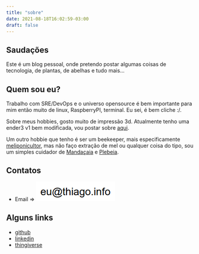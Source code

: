```yaml
---
title: "sobre"
date: 2021-08-18T16:02:59-03:00
draft: false
---
```


## Saudações

Este é um blog pessoal, onde pretendo postar algumas coisas de
 tecnologia, de plantas, de abelhas e tudo mais...

## Quem sou eu?

Trabalho com SRE/DevOps e o universo opensource é bem importante para mim
então muito de linux, RaspberryPI, terminal. Eu sei, é bem cliche :/.

Sobre meus hobbies, gosto muito de impressão 3d.
Atualmente tenho uma ender3 v1 bem modificada,
vou postar sobre [aqui](/impressao3d).

Um outro hobbie que tenho é ser um beekeeper,
mais especificamente [meliponicultor](https://pt.wikipedia.org/wiki/Meliponicultura),
mas não faço extração de mel ou qualquer coisa do tipo, sou um simples cuidador de
[Mandaçaia](https://pt.wikipedia.org/wiki/Melipona_quadrifasciata) e [Plebeia](https://pt.wikipedia.org/wiki/Plebeia_droryana).


## Contatos

- Email => ![email](https://raw.githubusercontent.com/thiago-scherrer/thiago-scherrer/main/email.png)

## Alguns links

- [github](https://github.com/thiago-scherrer)
- [linkedin](https://www.linkedin.com/in/thiago-scherrer/)
- [thingiverse](https://www.thingiverse.com/sofdg3/designs)

